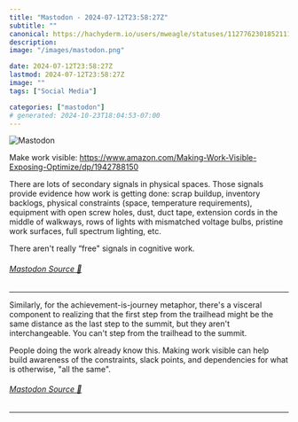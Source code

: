```yaml
---
title: "Mastodon - 2024-07-12T23:58:27Z"
subtitle: ""
canonical: https://hachyderm.io/users/mweagle/statuses/112776230185211168
description:
image: "/images/mastodon.png"

date: 2024-07-12T23:58:27Z
lastmod: 2024-07-12T23:58:27Z
image: ""
tags: ["Social Media"]

categories: ["mastodon"]
# generated: 2024-10-23T18:04:53-07:00
---
```

![Mastodon](/images/mastodon.png)

<p>Make work visible: <a href="https://www.amazon.com/Making-Work-Visible-Exposing-Optimize/dp/1942788150" target="_blank" rel="nofollow noopener noreferrer" translate="no"><span class="invisible">https://www.</span><span class="ellipsis">amazon.com/Making-Work-Visible</span><span class="invisible">-Exposing-Optimize/dp/1942788150</span></a></p><p>There are lots of secondary signals in physical spaces. Those signals provide evidence how work is getting done: scrap buildup, inventory backlogs, physical constraints (space, temperature requirements), equipment with open screw holes, dust, duct tape, extension cords in the middle of walkways, rows of lights with mismatched voltage bulbs, pristine work surfaces, full spectrum lighting, etc.</p><p>There aren&#39;t really “free&quot; signals in cognitive work.</p>


###### [Mastodon Source 🐘](https://hachyderm.io/@mweagle/112776230185211168)

___

<p>Similarly, for the achievement-is-journey metaphor, there&#39;s a visceral component to realizing that the first step from the trailhead might be the same distance as the last step to the summit, but they aren&#39;t interchangeable. You can&#39;t step from the trailhead to the summit. </p><p>People doing the work already know this. Making work visible can help build awareness of the constraints, slack points, and dependencies for what is otherwise, &quot;all the same&quot;.</p>


###### [Mastodon Source 🐘](https://hachyderm.io/@mweagle/112776259387270433)

___
